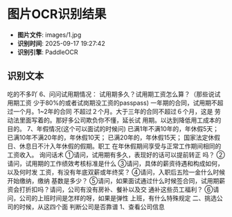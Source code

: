 # 图片OCR识别结果

- **图片文件**: images/1.jpg
- **识别时间**: 2025-09-17 19:27:42
- **识别引擎**: PaddleOCR

## 识别文本

吃的不多吖
6、问问试用期情况：
试用期多久？试用期工资怎么算？（那些说试用期工资
少于80%的或者试岗期没工资的passpass)
一年期的合同，试用期不超过一个月。1~2年的合同
不超过２个月。大于三年的合同不超过６个月，这是
劳动法里面写着的。那好多公司欺负你不懂，延长试
用期。以达到降低用工成本的目的。
7、年假情况(这个可以面试的时候问)
已满1年不满10年的，年休假5天；
已满10年不满20年的，年休假10天；
已满20年的，年休假15天；
国家法定休假日、休息日不汁入年休假的假期。职工
在年休假期间享受与正常工作期间相同的工资收入。
询问话术
①请问，试用期有多久，表现好的话可以提前转正
吗？
②请问，试用期的工作绩效考核标准是什么
③请问，具体的薪资待遇和构成如何，以及何时发
工资，有没有年底双薪或年终奖？
④请问，入职后五险一金什么时候开始缴纳，缴纳
基数是多少？
⑤请问，如果面试通过什么时候签合同，试用期薪
资会打折扣吗？请问，公司有没有房补、餐补以及交
通补这些员工福利？
⑥请问，公司的上班时间是怎样的呀，如果是弹性
上班，有什么特殊规定
二、挑选公司的时候，从这四个面
判断公司是否靠谱
1、查看公司信息
